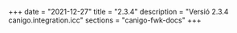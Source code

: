 +++
date        = "2021-12-27"
title       = "2.3.4"
description = "Versió 2.3.4 canigo.integration.icc"
sections    = "canigo-fwk-docs"
+++